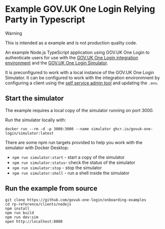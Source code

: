 # Example GOV.UK One Login Relying Party in Typescript

> [!WARNING]
> This is intended as a example and is not production quality code.

An example Node.js TypeScript application using GOV.UK One Login to authenticate users for use with the [GOV.UK One Login integration environment](https://docs.sign-in.service.gov.uk/before-integrating/register-and-manage-your-service/) and the [GOV.UK One Login Simulator](https://github.com/govuk-one-login/simulator).

It is preconfigured to work with a local instance of the GOV.UK One Login Simulator. It can be configured to work with the integration environmnent by configuring a client using the [self service admin tool](https://admin.sign-in.service.gov.uk/register/enter-email-address) and updating the `.env`. 


## Start the simulator

The example requires a local copy of the simulator running on port 3000.

Run the simulator locally with:

`docker run --rm -d -p 3000:3000 --name simulator ghcr.io/govuk-one-login/simulator:latest`

There are some npm run targets provided to help you work with the simulator with Docker Desktop:

- `npm run simulator:start` - start a copy of the simulator
- `npm run simulator:status`- check the status of the simulator
- `npm run simulator:stop` - stop the simulator
- `npm run simulator:shell` - run a shell inside the simulator

## Run the example from source
```
git clone https://github.com/govuk-one-login/onboarding-examples
cd rp-reference/clients/nodejs
npm install
npm run build
npm run dev:sim
open http://localhost:8080
```
